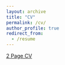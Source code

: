 ```yaml
---
layout: archive
title: "CV"
permalink: /cv/
author_profile: true
redirect_from:
  - /resume
---
```


[2 Page CV](http://theDebugger811.github.io/files/ParthKothari_2PageCV.pdf)
